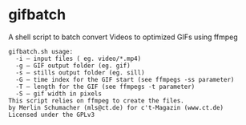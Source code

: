 # gifbatch
A shell script to batch convert Videos to optimized GIFs using ffmpeg
```
gifbatch.sh usage:
  -i – input files ( eg. video/*.mp4)
  -g – GIF output folder (eg. gif)
  -s – stills output folder (eg. sill)
  -G – time index for the GIF start (see ffmpegs -ss parameter) 
  -T – length for the GIF (see ffmpegs -t parameter) 
  -S – gif width in pixels
This script relies on ffmpeg to create the files.
by Merlin Schumacher (mls@ct.de) for c't-Magazin (www.ct.de)
Licensed under the GPLv3
```
